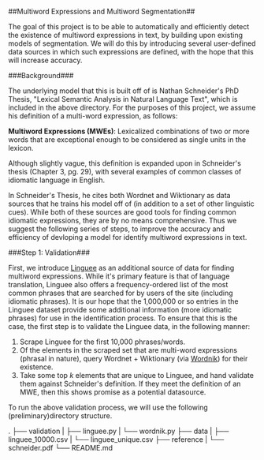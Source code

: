 ##Multiword Expressions and Multiword Segmentation##

The goal of this project is to be able to automatically and efficiently detect the existence of multiword expressions in text, by building upon existing models of segmentation. We will do this by introducing several user-defined data sources in which such expressions are defined, with the hope that this will increase accuracy.

###Background###

The underlying model that this is built off of is Nathan Schneider's PhD Thesis, "Lexical Semantic Analysis in Natural Language Text", which is included in the above directory. For the purposes of this project, we assume his definition of a multi-word expression, as follows:

**Multiword Expressions (MWEs)**: Lexicalized combinations of two or more words that are exceptional enough to be considered as single units in the lexicon. 

Although slightly vague, this definition is expanded upon in Schneider's thesis (Chapter 3, pg. 29), with several examples of common classes of idiomatic language in English.

In Schneider's Thesis, he cites both Wordnet and Wiktionary as data sources that he trains his model off of (in addition to a set of other linguistic cues). While both of these sources are good tools for finding common idiomatic expressions, they are by no means comprehensive. Thus we suggest the following series of steps, to improve the accuracy and efficiency of devloping a model for identify multiword expressions in text.

###Step 1: Validation###

First, we introduce [Linguee](http://www.linguee.com/) as an additional source of data for finding multiword expressions. While it's primary feature is that of language translation, Linguee also offers a frequency-ordered list of the most common phrases that are searched for by users of the site (including idiomatic phrases). It is our hope that the 1,000,000 or so entries in the Linguee dataset provide some additional information (more idiomatic phrases) for use in the identification process. To ensure that this is the case, the first step is to validate the Linguee data, in the following manner:

1. Scrape Linguee for the first 10,000 phrases/words.
2. Of the elements in the scraped set that are multi-word expressions (phrasal in nature), query Wordnet + Wiktionary (via [Wordnik](https://www.wordnik.com/)) for their existence.
3. Take some top *k* elements that are unique to Linguee, and hand validate them against Schneider's definition. If they meet the definition of an MWE, then this shows promise as a potential datasource.

To run the above validation process, we will use the following (preliminary)directory structure. 

.
├── validation
|   ├── linguee.py
|   └── wordnik.py
├── data
|   ├── linguee_10000.csv
|   └── linguee_unique.csv
├── reference
|   └── schneider.pdf
└── README.md
